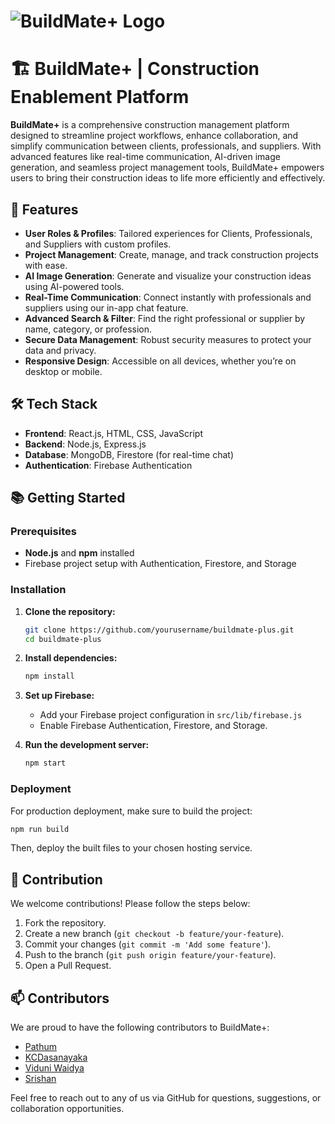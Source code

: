 # ![BuildMate+ Logo](https://raw.githubusercontent.com/GAP-Pathum/BuildMate_Plus/Main/Build_Mate_fe/src/Components/Assets/logo2.png)

# 🏗️ BuildMate+ | Construction Enablement Platform

**BuildMate+** is a comprehensive construction management platform designed to streamline project workflows, enhance collaboration, and simplify communication between clients, professionals, and suppliers. With advanced features like real-time communication, AI-driven image generation, and seamless project management tools, BuildMate+ empowers users to bring their construction ideas to life more efficiently and effectively.

## 🚀 Features

- **User Roles & Profiles**: Tailored experiences for Clients, Professionals, and Suppliers with custom profiles.
- **Project Management**: Create, manage, and track construction projects with ease.
- **AI Image Generation**: Generate and visualize your construction ideas using AI-powered tools.
- **Real-Time Communication**: Connect instantly with professionals and suppliers using our in-app chat feature.
- **Advanced Search & Filter**: Find the right professional or supplier by name, category, or profession.
- **Secure Data Management**: Robust security measures to protect your data and privacy.
- **Responsive Design**: Accessible on all devices, whether you’re on desktop or mobile.

## 🛠️ Tech Stack

- **Frontend**: React.js, HTML, CSS, JavaScript
- **Backend**: Node.js, Express.js
- **Database**: MongoDB, Firestore (for real-time chat)
- **Authentication**: Firebase Authentication

## 📚 Getting Started

### Prerequisites

- **Node.js** and **npm** installed
- Firebase project setup with Authentication, Firestore, and Storage

### Installation

1. **Clone the repository:**
   ```bash
   git clone https://github.com/yourusername/buildmate-plus.git
   cd buildmate-plus


2. **Install dependencies:**
   ```bash
   npm install
   ```

3. **Set up Firebase:**
   - Add your Firebase project configuration in `src/lib/firebase.js`
   - Enable Firebase Authentication, Firestore, and Storage.

4. **Run the development server:**
   ```bash
   npm start
   ```

### Deployment

For production deployment, make sure to build the project:

```bash
npm run build
```

Then, deploy the built files to your chosen hosting service.

## 🧩 Contribution

We welcome contributions! Please follow the steps below:

1. Fork the repository.
2. Create a new branch (`git checkout -b feature/your-feature`).
3. Commit your changes (`git commit -m 'Add some feature'`).
4. Push to the branch (`git push origin feature/your-feature`).
5. Open a Pull Request.

## 📫 Contributors

We are proud to have the following contributors to BuildMate+:

- [Pathum](https://github.com/GAP-Pathum)
- [KCDasanayaka](https://github.com/KCDasanayaka)
- [Viduni Waidya](https://github.com/viduniWaidya)
- [Srishan](https://github.com/mSrishan)

Feel free to reach out to any of us via GitHub for questions, suggestions, or collaboration opportunities.
```
